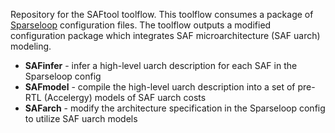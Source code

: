 Repository for the SAFtool toolflow. This toolflow consumes a package of [Sparseloop](https://sparseloop.mit.edu/) configuration files. The toolflow outputs a modified configuration package which integrates SAF microarchitecture (SAF uarch) modeling.

* **SAFinfer** - infer a high-level uarch description for each SAF in the Sparseloop config
* **SAFmodel** - compile the high-level uarch description into a set of pre-RTL (Accelergy) models of SAF uarch costs
* **SAFarch** - modify the architecture specification in the Sparseloop config to utilize SAF uarch models